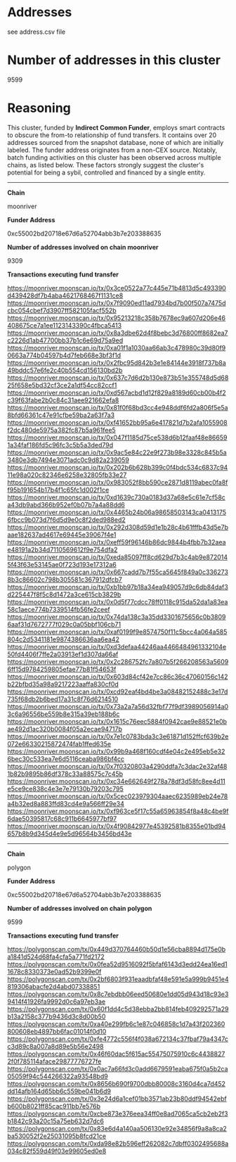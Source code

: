 # Addresses

see address.csv file

# Number of addresses in this cluster

9599

# Reasoning

This cluster, funded by **Indirect Common Funder**, employs smart contracts to obscure the from-to relationship of fund transfers. It contains over 20 addresses sourced from the snapshot database, none of which are initially labeled. The funder address originates from a non-CEX source. Notably, batch funding activities on this cluster has been observed across multiple chains, as listed below. These factors strongly suggest the cluster's potential for being a sybil, controlled and financed by a single entity.


---

**Chain**

moonriver

**Funder Address**

0xc55002bd20718e67d6a52704abb3b7e203388635

**Number of addresses involved on chain moonriver**

9309

**Transactions executing fund transfer**

https://moonriver.moonscan.io/tx/0x3ce0522a77c445e71b4813d5c493390d439428df7b4aba4621768467f1131ce8
https://moonriver.moonscan.io/tx/0x7f9090ed11ad7934bd7b00f507a7475dcbc054cbef7d3907ff582105facf552b
https://moonriver.moonscan.io/tx/0x95213218c358b7678ec9a607d206e46408675ce7a1ee1123143390c4fbca5413
https://moonriver.moonscan.io/tx/0x8a3dbe62d4f8bebc3d76800ff8682ea7c2226d1ab47700bb37b1c6e69d75a9ed
https://moonriver.moonscan.io/tx/0xa01f1a1030aa66ab3c478980c39d80f90663a774b04597b4d7feb668e3bf3f1d
https://moonriver.moonscan.io/tx/0x2fbc95d842b3e1e84144e3918f737b8a49bddc57e6fe2c40b554cd156130bd2b
https://moonriver.moonscan.io/tx/0x637c7d6d2b130e873b51e355748d5d6825f658e5bd32cf3ce2a1df54cc82ccf1
https://moonriver.moonscan.io/tx/0xd567acbd1d12f829a8189d60cb00b4f2c39f63fabe2b0c84c31aee921662efa8
https://moonriver.moonscan.io/tx/0x81f0f68bd3cc4e948ddf6fd2a806f5e5a8bfd66361c47e91cfbe59ba2a63f7a3
https://moonriver.moonscan.io/tx/0xf41652bb95a6e417821d7b2afa1055908f2dc480de5975a382fc87b5a961fee5
https://moonriver.moonscan.io/tx/0x047f1185d75ce538d6b12faaf48e866591a34faf186fd5c96fc3c5b5a3ded79d
https://moonriver.moonscan.io/tx/0x9ac5e84c22e9f273b98e3328c845b5a3480e3db7494e3071adc0c9d82a239059
https://moonriver.moonscan.io/tx/0x202b6b628b399c0f4bdc534c6837c9411e98a020c82346e6258e32805fb33e27
https://moonriver.moonscan.io/tx/0x983052f8bb590ce2871d8119abec0fa8ff95b191654b17b4f1c65fc1d002f1ce
https://moonriver.moonscan.io/tx/0xd1639c730a0183d37a68e5c61e7cf58ca43db9abd366b952ef0b07b7a4a88dd6
https://moonriver.moonscan.io/tx/0x4465b24b06a98658503143ca04131756fbcc9b073d7f6d5d9e0c8f2ded988ed2
https://moonriver.moonscan.io/tx/0x292d308d59d1e1b28c4b61fffb43d5e7baae182637ad4617e69445e39067f4e1
https://moonriver.moonscan.io/tx/0xeff59f96146b86dc9844b4fbb7b32aeae48191a2b34d7110569612f9e754dfa2
https://moonriver.moonscan.io/tx/0xeda85097ff8cd629d7b3c4ab9e8720145f43f63e53145ae0f723d193e17312a6
https://moonriver.moonscan.io/tx/0x667cadd7b7f55ca5645f849a0c3362738b3c86602c798b305581c367912dfcb7
https://moonriver.moonscan.io/tx/0xb1bb97b18a34ea949057d9c6db84daf3d225447f8f5c8d1472a3ce615cb3829b
https://moonriver.moonscan.io/tx/0x0d5f77cdcc78ff0118c915da52da1a83ea58c1aece774b7339514fb56fe2ceef
https://moonriver.moonscan.io/tx/0x74da138c3a35dd3301675656c0b38096aaf31d7672777f029c0a05bbf106cb71
https://moonriver.moonscan.io/tx/0xaf0199f9e8574750f11c5bcc4a064a585804c2d5341181e9874386636aa6ea42
https://moonriver.moonscan.io/tx/0xd3defaa44246aa4466484961332104e50fd4406f7ffe2a03913ef1d307da66af
https://moonriver.moonscan.io/tx/0x2c286752fc7a807b5f266208563a56096ff15d9784259805efae77b81f54653f
https://moonriver.moonscan.io/tx/0x603d84cf42e7cc86c36c47060156c142b22bfbd35a98a9217223aaffa830cf0d
https://moonriver.moonscan.io/tx/0xcd92eaf4bd4be3a08482152488c3e17d735f68db2b6bed17a31c8f76d6214510
https://moonriver.moonscan.io/tx/0x73a2a7a56d32fbf77f9df3989056914a03c6a96556be559b8e315a39eb188b6c
https://moonriver.moonscan.io/tx/0x1615c76eec5884f0942cae9e88521e0bae492d1ac320b0084f05a2ecae94717b
https://moonriver.moonscan.io/tx/0x7e1c0783bda3c3e61871d152ffcf639b2e072e66330215872474fab1ffed635e
https://moonriver.moonscan.io/tx/0x99b9a468f160cdf4e04c2e495eb5e326bec30c533ea7e6d5116ceaba986bf4cc
https://moonriver.moonscan.io/tx/0x7f0320803a4290ddfa7c3dac2e32af481b82b9895b86df378c33a88575c7c45b
https://moonriver.moonscan.io/tx/0xc34e662649f278a78df3d58fc8ee4d11e5ce9ce838c4e3e7e79130b79203c795
https://moonriver.moonscan.io/tx/0x5cec023979304aaec6235989eb24e78a4b32ed8a883ffd83cd4e9a566ff29e34
https://moonriver.moonscan.io/tx/0xf963ce5f17c55a65963854f8a48c4be9f6dae50395817c68c911b6645977bf97
https://moonriver.moonscan.io/tx/0x4f90842977e45392581b8355e01bd94657b8b9d345d4e9e5d96564b3456bd43e


---

**Chain**

polygon

**Funder Address**

0xc55002bd20718e67d6a52704abb3b7e203388635

**Number of addresses involved on chain polygon**

9599

**Transactions executing fund transfer**

https://polygonscan.com/tx/0x449d370764460b50d1e56cba8894d175e0ba1841d524d68fa4cfa5a771fd2172
https://polygonscan.com/tx/0x0fea52d9516092f5bfaf6143d3edd24ea16ed11678c8330373e0ad52b9399e0f
https://polygonscan.com/tx/0x2bf6803f931eaadbfaf48e591e5a999b9451e4819306abacfe2d4abd07338851
https://polygonscan.com/tx/0x8c7ebdbb06eed50680e1dd05d943d18c93e39414f41926fa9992d0c6a97eb3ae
https://polygonscan.com/tx/0x60f1dd4c5d38ebba2bb814feb409292571a29b13a2158c377b9436d3c8d00b50
https://polygonscan.com/tx/0xa40e299fb6c1e87c046858c1d7a43f202360800608eb4897bb6fac01014f0d10
https://polygonscan.com/tx/0xfe4772c556f4f038a672134c37fbaf79a4347cc3d89c8a007a8d89e5b56e2498
https://polygonscan.com/tx/0x46f60dac5f615ac55475075910c6c44388272f0f785114aface29877776727fe
https://polygonscan.com/tx/0x0ac7a66fd3c0add6679591eaba675f0a5b2ca05059f94c544266322a93548bd9
https://polygonscan.com/tx/0x8656b690f9700dbb80008c3160d4ca7d452dd14afb164d65bb6c559be041b6d9
https://polygonscan.com/tx/0x3e24d6a1cef01bb3571ab23b80ddf94542ebfb600b8021ff85cac911bb7e576b
https://polygonscan.com/tx/0xcbe873e376eea34ff0e8ad7065ca5cb2eb2f3b1842c93a20c15a75eb632d7dc6
https://polygonscan.com/tx/0x83e6d4a140aa506130e92e34856f9a8a8ca2ba530052f2e25031095b8fcd21ce
https://polygonscan.com/tx/0xda98e82b596eff262082c7dbff0302495688a034c82f559d49f03e99605ed0e8

